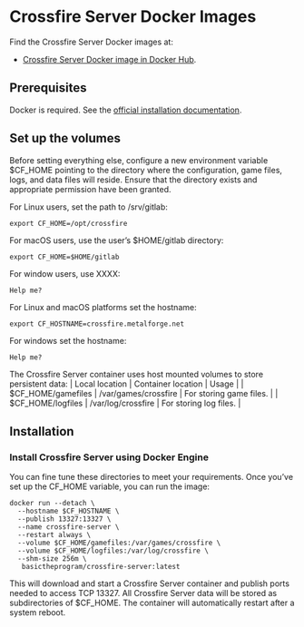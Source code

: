 # Crossfire Server Docker Images

Find the Crossfire Server Docker images at:
  * [Crossfire Server Docker image in Docker Hub](https://hub.docker.com/repository/docker/basictheprogram/crossfire-server).

## Prerequisites

Docker is required. See the [official installation documentation](https://docs.docker.com/get-docker/).

## Set up the volumes

Before setting everything else, configure a new environment variable $CF_HOME pointing to the directory
where the configuration, game files, logs, and data files will reside. Ensure that the directory exists
and appropriate permission have been granted.

For Linux users, set the path to /srv/gitlab:
```
export CF_HOME=/opt/crossfire
```

For macOS users, use the user’s $HOME/gitlab directory:
```
export CF_HOME=$HOME/gitlab
```

For window users, use XXXX:
```
Help me?
```

For Linux and macOS platforms set the hostname:
```
export CF_HOSTNAME=crossfire.metalforge.net
```

For windows set the hostname:
```
Help me?
```

The Crossfire Server container uses host mounted volumes to store persistent data:
| Local location     | Container location   | Usage                   |
| $CF_HOME/gamefiles | /var/games/crossfire | For storing game files. |
| $CF_HOME/logfiles  | /var/log/crossfire   | For storing log files.  |

## Installation

### Install Crossfire Server using Docker Engine

You can fine tune these directories to meet your requirements. Once you’ve set up
the CF_HOME variable, you can run the image:

```
docker run --detach \
  --hostname $CF_HOSTNAME \
  --publish 13327:13327 \
  --name crossfire-server \
  --restart always \
  --volume $CF_HOME/gamefiles:/var/games/crossfire \
  --volume $CF_HOME/logfiles:/var/log/crossfire \
  --shm-size 256m \
   basictheprogram/crossfire-server:latest
```

This will download and start a Crossfire Server container and publish ports needed to
access TCP 13327. All Crossfire Server data will be stored as subdirectories of $CF_HOME.
The container will automatically restart after a system reboot.
